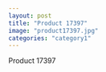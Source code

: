 ```yaml
---
layout: post
title: "Product 17397"
image: "product17397.jpg"
categories: "category1"
---
```

Product 17397
